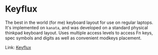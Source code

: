 # Keyflux
The best in the world (for me) keyboard layout for use on regular laptops. It's
implemented on `kanata`, and was developed on a standard physical thinkpad
keyboard layout. Uses multiple access levels to access Fn keys, spec symbols and
digits as well as convenient modkeys placement.

Link: [Keyflux](https://github.com/jimmy-linux/keyflux)
